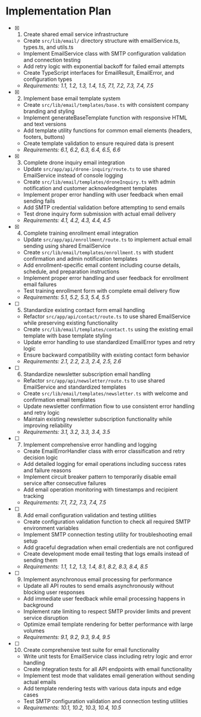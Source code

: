 # Implementation Plan

- [x] 1. Create shared email service infrastructure
  - Create `src/lib/email/` directory structure with emailService.ts, types.ts, and utils.ts
  - Implement EmailService class with SMTP configuration validation and connection testing
  - Add retry logic with exponential backoff for failed email attempts
  - Create TypeScript interfaces for EmailResult, EmailError, and configuration types
  - _Requirements: 1.1, 1.2, 1.3, 1.4, 1.5, 7.1, 7.2, 7.3, 7.4, 7.5_

- [x] 2. Implement base email template system
  - Create `src/lib/email/templates/base.ts` with consistent company branding and styling
  - Implement generateBaseTemplate function with responsive HTML and text versions
  - Add template utility functions for common email elements (headers, footers, buttons)
  - Create template validation to ensure required data is present
  - _Requirements: 6.1, 6.2, 6.3, 6.4, 6.5, 6.6_

- [x] 3. Complete drone inquiry email integration
  - Update `src/app/api/drone-inquiry/route.ts` to use shared EmailService instead of console logging
  - Create `src/lib/email/templates/droneInquiry.ts` with admin notification and customer acknowledgment templates
  - Implement proper error handling with user feedback when email sending fails
  - Add SMTP credential validation before attempting to send emails
  - Test drone inquiry form submission with actual email delivery
  - _Requirements: 4.1, 4.2, 4.3, 4.4, 4.5_

- [x] 4. Complete training enrollment email integration
  - Update `src/app/api/enrollment/route.ts` to implement actual email sending using shared EmailService
  - Create `src/lib/email/templates/enrollment.ts` with student confirmation and admin notification templates
  - Add enrollment-specific email content including course details, schedule, and preparation instructions
  - Implement proper error handling and user feedback for enrollment email failures
  - Test training enrollment form with complete email delivery flow
  - _Requirements: 5.1, 5.2, 5.3, 5.4, 5.5_

- [ ] 5. Standardize existing contact form email handling
  - Refactor `src/app/api/contact/route.ts` to use shared EmailService while preserving existing functionality
  - Create `src/lib/email/templates/contact.ts` using the existing email template with base template styling
  - Update error handling to use standardized EmailError types and retry logic
  - Ensure backward compatibility with existing contact form behavior
  - _Requirements: 2.1, 2.2, 2.3, 2.4, 2.5, 2.6_

- [ ] 6. Standardize newsletter subscription email handling
  - Refactor `src/app/api/newsletter/route.ts` to use shared EmailService and standardized templates
  - Create `src/lib/email/templates/newsletter.ts` with welcome and confirmation email templates
  - Update newsletter confirmation flow to use consistent error handling and retry logic
  - Maintain existing newsletter subscription functionality while improving reliability
  - _Requirements: 3.1, 3.2, 3.3, 3.4, 3.5_

- [ ] 7. Implement comprehensive error handling and logging
  - Create EmailErrorHandler class with error classification and retry decision logic
  - Add detailed logging for email operations including success rates and failure reasons
  - Implement circuit breaker pattern to temporarily disable email service after consecutive failures
  - Add email operation monitoring with timestamps and recipient tracking
  - _Requirements: 7.1, 7.2, 7.3, 7.4, 7.5_

- [ ] 8. Add email configuration validation and testing utilities
  - Create configuration validation function to check all required SMTP environment variables
  - Implement SMTP connection testing utility for troubleshooting email setup
  - Add graceful degradation when email credentials are not configured
  - Create development mode email testing that logs emails instead of sending them
  - _Requirements: 1.1, 1.2, 1.3, 1.4, 8.1, 8.2, 8.3, 8.4, 8.5_

- [ ] 9. Implement asynchronous email processing for performance
  - Update all API routes to send emails asynchronously without blocking user responses
  - Add immediate user feedback while email processing happens in background
  - Implement rate limiting to respect SMTP provider limits and prevent service disruption
  - Optimize email template rendering for better performance with large volumes
  - _Requirements: 9.1, 9.2, 9.3, 9.4, 9.5_

- [ ] 10. Create comprehensive test suite for email functionality
  - Write unit tests for EmailService class including retry logic and error handling
  - Create integration tests for all API endpoints with email functionality
  - Implement test mode that validates email generation without sending actual emails
  - Add template rendering tests with various data inputs and edge cases
  - Test SMTP configuration validation and connection testing utilities
  - _Requirements: 10.1, 10.2, 10.3, 10.4, 10.5_